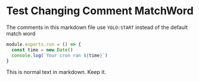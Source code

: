 # Test Changing Comment MatchWord

The comments in this markdown file use `YOLO:START` instead of the default match word

<!-- YOLO:START (CODE:src=./local-code-file.js&syntax=js) -->
<!-- The below code snippet is automatically added from ./local-code-file.js -->
```js
module.exports.run = () => {
  const time = new Date()
  console.log(`Your cron ran ${time}`)
}
```
<!-- YOLO:END -->

This is normal text in markdown. Keep it.